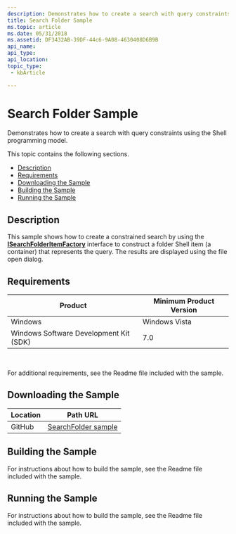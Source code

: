 ```yaml
---
description: Demonstrates how to create a search with query constraints using the Shell programming model.
title: Search Folder Sample
ms.topic: article
ms.date: 05/31/2018
ms.assetid: DF3432AB-39DF-44c6-9A08-4630408D6B9B
api_name: 
api_type: 
api_location: 
topic_type: 
 - kbArticle

---
```


# Search Folder Sample

Demonstrates how to create a search with query constraints using the Shell programming model.

This topic contains the following sections.

- [Description](#description)
- [Requirements](#requirements)
- [Downloading the Sample](#downloading-the-sample)
- [Building the Sample](#building-the-sample)
- [Running the Sample](#running-the-sample)

## Description

This sample shows how to create a constrained search by using the [**ISearchFolderItemFactory**](/windows/desktop/api/shobjidl_core/nn-shobjidl_core-isearchfolderitemfactory) interface to construct a folder Shell item (a container) that represents the query. The results are displayed using the file open dialog.

## Requirements



| Product                                | Minimum Product Version |
|----------------------------------------|-------------------------|
| Windows                                | Windows Vista           |
| Windows Software Development Kit (SDK) | 7.0                     |



 

For additional requirements, see the Readme file included with the sample.

## Downloading the Sample

| Location      | Path URL                                                                                             |
|---------------|------------------------------------------------------------------------------------------------------|
| GitHub  | [SearchFolder sample](https://github.com/microsoft/Windows-classic-samples/tree/master/Samples/Win7Samples/winui/shell/appplatform/searchfolder) |

## Building the Sample

For instructions about how to build the sample, see the Readme file included with the sample.

## Running the Sample

For instructions about how to build the sample, see the Readme file included with the sample.

 

 



